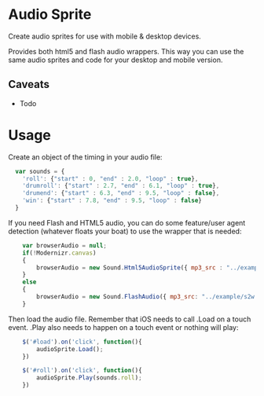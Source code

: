 # Audio Sprite

Create audio sprites for use with mobile & desktop devices.

Provides both html5 and flash audio wrappers.  This way you can use the same audio sprites and code for your desktop and mobile version.

## Caveats

- Todo

# Usage

Create an object of the timing in your audio file:


```javascript
  var sounds = {
    'roll': {"start" : 0, "end" : 2.0, "loop" : true},
    'drumroll': {"start" : 2.7, "end" : 6.1, "loop" : true},
    'drumend': {"start" : 6.3, "end" : 9.5, "loop" : false},
    'win': {"start" : 7.8, "end" : 9.5, "loop" : false}
  }
```

If you need Flash and HTML5 audio, you can do some feature/user agent detection (whatever floats your boat) to use the wrapper that is needed:

```javascript
    var browserAudio = null;
    if(!Modernizr.canvas)
    {
        browserAudio = new Sound.Html5AudioSprite({ mp3_src : "../example/s2w.mp3?v=5", ogg_src : "../example/s2w.ogg?v=4" });
    }
    else
    {
        browserAudio = new Sound.FlashAudio({ mp3_src: "../example/s2w.mp3?v=3", swf : "../flash/audioplayer.swf?v=2", flashElement : "slots" });
    }
```

Then load the audio file.  Remember that iOS needs to call .Load on a touch event.  .Play also needs to happen on a touch event or nothing will play:

```javascript
    $('#load').on('click', function(){
        audioSprite.Load();
    })

    $('#roll').on('click', function(){
        audioSprite.Play(sounds.roll);
    })
```
